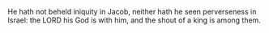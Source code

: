 He hath not beheld iniquity in Jacob, neither hath he seen perverseness in Israel: the LORD his God is with him, and the shout of a king is among them.
